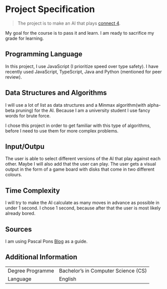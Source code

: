 # Project Specification
> The project is to make an AI that plays [connect 4](https://en.wikipedia.org/wiki/Connect_Four).

My goal for the course is to pass it and learn. I am ready to sacrifice my grade for learning.

## Programming Language
In this project, I use JavaScript (I prioritize speed over type safety). I have recently used JavaScript, TypeScript, Java and Python (mentioned for peer review).

## Data Structures and Algorithms
I will use a lot of list as data structures and a Minmax algorithm(with alpha-beta pruning) for the AI. Because I am a university student I use fancy words for brute force.

I chose this project in order to get familiar with this type of algorithms, before I need to use them for more complex problems.

## Input/Outpu
The user is able to select different versions of the AI that play against each other. Maybe I will also add that the user can play. The user gets a visual output in the form of a game board with disks that come in two different colours.

## Time Complexity
I will try to make the AI calculate as many moves in advance as possible in under 1 second. I chose 1 second, because after that the user is most likely already bored.

## Sources
I am using Pascal Pons [Blog](http://blog.gamesolver.org/) as a guide.

## Additional Information
|||
|:---|:---|
|Degree Programme|Bachelor’s in Computer Science (CS)|
|Language|English|
